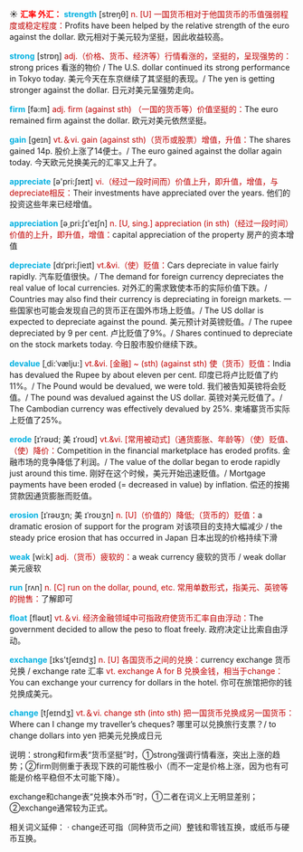☀ <font color="red">**汇率 外汇：**</font>
<font color="sky blue">**strength**</font> [streŋθ] 
<font color="#c00000">n. [U] 一国货币相对于他国货币的币值强弱程度或稳定程度：</font>Profits have been helped by the relative strength of the euro against the dollar. 欧元相对于美元较为坚挺，因此收益较高。

<font color="sky blue">**strong**</font> [strɒŋ] 
<font color="#c00000">adj.（价格、货币、经济等）行情看涨的，坚挺的，呈现强势的：</font>strong prices 看涨的物价 / The U.S. dollar continued its strong performance in Tokyo today. 美元今天在东京继续了其坚挺的表现。/ The yen is getting stronger against the dollar. 日元对美元呈强势走向。

<font color="sky blue">**firm**</font> [fə:m] 
<font color="#c00000">adj. firm (against sth) （一国的货币等）价值坚挺的：</font>The euro remained firm against the dollar. 欧元对美元依然坚挺。

<font color="sky blue">**gain**</font> [ɡeɪn] 
<font color="#c00000">vt.＆vi. gain (against sth)（货币或股票）增值，升值：</font>The shares gained 14p. 股价上涨了14便士。/ The euro gained against the dollar again today. 今天欧元兑换美元的汇率又上升了。

<font color="sky blue">**appreciate**</font> [ə'pri:ʃɪeɪt] 
<font color="#c00000">vi.（经过一段时间而）价值上升，即升值，增值，与depreciate相反：</font>Their investments have appreciated over the years. 他们的投资这些年来已经增值。

<font color="sky blue">**appreciation**</font> [ə͵pri:ʃɪ'eɪʃn] 
<font color="#c00000">n. [U, sing.] appreciation (in sth)（经过一段时间）价值的上升，即升值，增值：</font>capital appreciation of the property 房产的资本增值
           
<font color="sky blue">**depreciate**</font> [dɪˈpri:ʃieɪt]
<font color="#c00000">vt.&vi.（使）贬值：</font>Cars depreciate in value fairly rapidly. 汽车贬值很快。/ The demand for foreign currency depreciates the real value of local currencies. 对外汇的需求致使本币的实际价值下跌。/ Countries may also find their currency is depreciating in foreign markets. 一些国家也可能会发现自己的货币正在国外市场上贬值。/ The US dollar is expected to depreciate against the pound. 美元预计对英镑贬值。/ The rupee depreciated by 9 per cent. 卢比贬值了9%。/ Shares continued to depreciate on the stock markets today. 今日股市股价继续下跌。
           
<font color="sky blue">**devalue**</font> [ˌdi:ˈvælju:]
<font color="#c00000">vt.&vi. [金融] ~ (sth) (against sth) 使（货币）贬值：</font>India has devalued the Rupee by about eleven per cent. 印度已将卢比贬值了约 11%。/ The Pound would be devalued, we were told. 我们被告知英镑将会贬值。/ The pound was devalued against the US dollar. 英镑对美元贬值了。/ The Cambodian currency was effectively devalued by 25%. 柬埔寨货币实际上贬值了25%。

<font color="sky blue">**erode**</font> [ɪˈrəʊd; 美 ɪˈroʊd]
<font color="#c00000">vt.&vi. [常用被动式]（通货膨胀、年龄等）（使）贬值、（使）降价：</font>Competition in the financial marketplace has eroded profits. 金融市场的竞争降低了利润。/ The value of the dollar began to erode rapidly just around this time. 刚好在这个时候，美元开始迅速贬值。/ Mortgage payments have been eroded (= decreased in value) by inflation. 偿还的按揭贷款因通货膨胀而贬值。
           
<font color="sky blue">**erosion**</font> [ɪˈrəʊʒn; 美 ɪˈroʊʒn]
<font color="#c00000">n. [U]（价值的）降低;（货币的）贬值：</font>a dramatic erosion of support for the program 对该项目的支持大幅减少 / the steady price erosion that has occurred in Japan 日本出现的价格持续下滑
 
<font color="sky blue">**weak**</font> [wi:k] 
<font color="#c00000">adj.（货币）疲软的：</font>a weak currency 疲软的货币 / weak dollar 美元疲软

<font color="sky blue">**run**</font> [rʌn] 
<font color="#c00000">n. [C] run on the dollar, pound, etc. 常用单数形式，指美元、英镑等的抛售：</font>了解即可

<font color="sky blue">**float**</font> [fləʊt] 
<font color="#c00000">vt.＆vi. 经济金融领域中可指政府使货币汇率自由浮动：</font>The government decided to allow the peso to float freely. 政府决定让比索自由浮动。

<font color="sky blue">**exchange**</font> [ɪks'tʃeɪndӡ] 
<font color="#c00000">n. [U] 各国货币之间的兑换：</font>currency exchange 货币兑换 / exchange rate 汇率 <font color="#c00000">vt. exchange A for B 兑换金钱，相当于change：</font>You can exchange your currency for dollars in the hotel. 你可在旅馆把你的钱兑换成美元。

<font color="sky blue">**change**</font> [tʃeɪndӡ] 
<font color="#c00000">vt.＆vi. change sth (into sth) 把一国货币兑换成另一国货币：</font>Where can I change my traveller’s cheques? 哪里可以兑换旅行支票？/ to change dollars into yen 把美元兑换成日元

说明：strong和firm表“货币坚挺”时，①strong强调行情看涨，突出上涨的趋势；②firm则侧重于表现下跌的可能性极小（而不一定是价格上涨，因为也有可能是价格平稳但不太可能下降）。

exchange和change表“兑换本外币”时，①二者在词义上无明显差别；②exchange通常较为正式。

相关词义延伸：
· change还可指（同种货币之间）整钱和零钱互换，或纸币与硬币互换。
